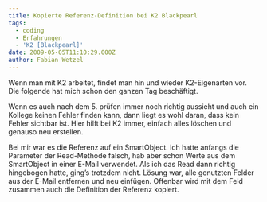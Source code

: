 ```yaml
---
title: Kopierte Referenz-Definition bei K2 Blackpearl
tags:
  - coding
  - Erfahrungen
  - 'K2 [Blackpearl]'
date: 2009-05-05T11:10:29.000Z
author: Fabian Wetzel
---
```


Wenn man mit K2 arbeitet, findet man hin und wieder K2-Eigenarten vor. Die folgende hat mich schon den ganzen Tag beschäftigt.

Wenn es auch nach dem 5\. prüfen immer noch richtig aussieht und auch ein Kollege keinen Fehler finden kann, dann liegt es wohl daran, dass kein Fehler sichtbar ist. Hier hilft bei K2 immer, einfach alles löschen und genauso neu erstellen.

Bei mir war es die Referenz auf ein SmartObject. Ich hatte anfangs die Parameter der Read-Methode falsch, hab aber schon Werte aus dem SmartObject in einer E-Mail verwendet. Als ich das Read dann richtig hingebogen hatte, ging’s trotzdem nicht. Lösung war, alle genutzten Felder aus der E-Mail entfernen und neu einfügen. Offenbar wird mit dem Feld zusammen auch die Definition der Referenz kopiert.



